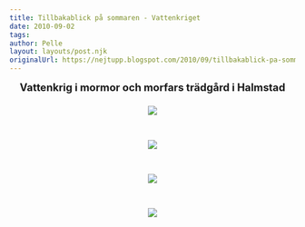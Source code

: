 ```yaml
---
title: Tillbakablick på sommaren - Vattenkriget
date: 2010-09-02
tags: 	
author: Pelle
layout: layouts/post.njk
originalUrl: https://nejtupp.blogspot.com/2010/09/tillbakablick-pa-sommaren-del-2.html
---
```


<div style="text-align: center;"><span style="font-size:130%;"><span style="font-weight: bold;">Vattenkrig i mormor och morfars trädgård i Halmstad</span><br></figcaption>
</figure><br><img src="../../../../img/Vattenlek+i+Ebbehill-_MG_3211.jpg"><br><br><br><img src="../../../../img/Vattenlek+i+Ebbehill-_MG_3157.jpg"><br><br><br><img src="../../../../img/Vattenlek+i+Ebbehill-_MG_3201.jpg"><br><br><br><img src="../../../../img/Vattenlek+i+Ebbehill-_MG_3176.jpg">
